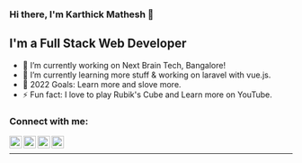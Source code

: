 
### Hi there, I'm Karthick Mathesh 👋

## I'm a Full Stack Web Developer
- 🔭 I’m currently working on Next Brain Tech, Bangalore!
- 🌱 I’m currently learning more stuff & working on laravel with vue.js.
- 🥅 2022 Goals: Learn more and slove more.
- ⚡ Fun fact: I love to play Rubik's Cube and Learn more on YouTube.

### Connect with me:
[<img align="left" width="22px" src="https://cdn.jsdelivr.net/npm/simple-icons@v3/icons/youtube.svg" />][youtube]
[<img align="left" width="22px" src="https://cdn.jsdelivr.net/npm/simple-icons@v3/icons/linkedin.svg" />][linkedin]
[<img align="left" width="22px" src="https://cdn.jsdelivr.net/npm/simple-icons@v3/icons/github.svg" />][github]
[<img align="left" width="22px" src="https://cdn.jsdelivr.net/npm/simple-icons@v3/icons/codepen.svg" />][codepen]
<br />

---
[youtube]: https://www.youtube.com/karthickhelpdesk
[linkedin]: https://www.linkedin.com/in/karthickmathesh/
[github]: https://github.com/KarthickMathesh
[codepen]: https://codepen.io/KarthickMathesh